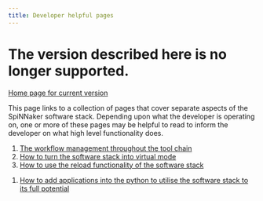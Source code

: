 ```yaml
---
title: Developer helpful pages
---
```

# The version described here is no longer supported. 

[Home page for current version](/) 

This page links to a collection of pages that cover separate aspects of the SpiNNaker software stack. Depending upon what the developer is operating on, one or more of these pages may be helpful to read to inform the developer on what high level functionality does. 

1. [The workflow management throughout the tool chain](MappingAlgorithms.html)
1. [How to turn the software stack into virtual mode](VirtualMode.html)
1. [How to use the reload functionality of the software stack](ReloadFunctionality.html)
<!--- 1. [How to programme in event based programming models](EventBasedC.html)--->
1. [How to add applications into the python to utilise the software stack to its full potential](../graph_front_end/SpiNNakerGraphFrontEndNewApplicationTutorial.pdf)
<!--- 1. [How the software stack handles SDRAM storage problems through the usage of the buffers and pause and resume functionality](BufferManager)--->